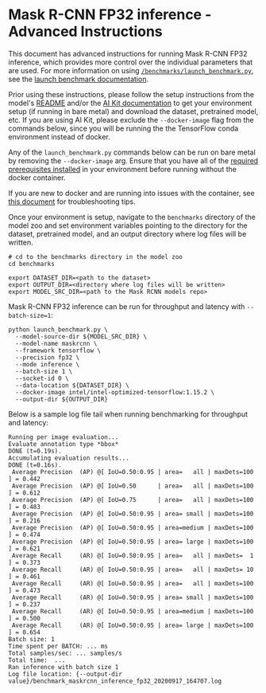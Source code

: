 <!--- 0. Title -->
<!-- This document is auto-generated using markdown fragments and the model-builder -->
<!-- To make changes to this doc, please change the fragments instead of modifying this doc directly -->
# Mask R-CNN FP32 inference - Advanced Instructions

<!-- 10. Description -->
This document has advanced instructions for running Mask R-CNN FP32
inference, which provides more control over the individual parameters that
are used. For more information on using [`/benchmarks/launch_benchmark.py`](/benchmarks/launch_benchmark.py),
see the [launch benchmark documentation](/docs/general/tensorflow/LaunchBenchmark.md).

Prior using these instructions, please follow the setup instructions from
the model's [README](README.md) and/or the
[AI Kit documentation](/docs/general/tensorflow/AIKit.md) to get your environment
setup (if running in bare metal) and download the dataset, pretrained model, etc.
If you are using AI Kit, please exclude the `--docker-image` flag from the
commands below, since you will be running the the TensorFlow conda environment
instead of docker.

<!-- 55. Docker arg -->
Any of the `launch_benchmark.py` commands below can be run on bare metal by
removing the `--docker-image` arg. Ensure that you have all of the
[required prerequisites installed](README.md#run-the-model) in your environment
before running without the docker container.

If you are new to docker and are running into issues with the container,
see [this document](/docs/general/docker.md) for troubleshooting tips.

<!-- 50. Launch benchmark instructions -->
Once your environment is setup, navigate to the `benchmarks` directory of
the model zoo and set environment variables pointing to the directory for the
dataset, pretrained model, and an output directory where log
files will be written.

```
# cd to the benchmarks directory in the model zoo
cd benchmarks

export DATASET_DIR=<path to the dataset>
export OUTPUT_DIR=<directory where log files will be written>
export MODEL_SRC_DIR=<path to the Mask RCNN models repo>
```

Mask R-CNN FP32 inference can be run for throughput and latency with `--batch-size=1`:

```
python launch_benchmark.py \
  --model-source-dir ${MODEL_SRC_DIR} \
  --model-name maskrcnn \
  --framework tensorflow \
  --precision fp32 \
  --mode inference \
  --batch-size 1 \
  --socket-id 0 \
  --data-location ${DATASET_DIR} \
  --docker-image intel/intel-optimized-tensorflow:1.15.2 \
  --output-dir ${OUTPUT_DIR}
```

Below is a sample log file tail when running benchmarking for throughput
and latency:
```
Running per image evaluation...
Evaluate annotation type *bbox*
DONE (t=0.19s).
Accumulating evaluation results...
DONE (t=0.16s).
 Average Precision  (AP) @[ IoU=0.50:0.95 | area=   all | maxDets=100 ] = 0.442
 Average Precision  (AP) @[ IoU=0.50      | area=   all | maxDets=100 ] = 0.612
 Average Precision  (AP) @[ IoU=0.75      | area=   all | maxDets=100 ] = 0.483
 Average Precision  (AP) @[ IoU=0.50:0.95 | area= small | maxDets=100 ] = 0.216
 Average Precision  (AP) @[ IoU=0.50:0.95 | area=medium | maxDets=100 ] = 0.474
 Average Precision  (AP) @[ IoU=0.50:0.95 | area= large | maxDets=100 ] = 0.621
 Average Recall     (AR) @[ IoU=0.50:0.95 | area=   all | maxDets=  1 ] = 0.373
 Average Recall     (AR) @[ IoU=0.50:0.95 | area=   all | maxDets= 10 ] = 0.461
 Average Recall     (AR) @[ IoU=0.50:0.95 | area=   all | maxDets=100 ] = 0.473
 Average Recall     (AR) @[ IoU=0.50:0.95 | area= small | maxDets=100 ] = 0.237
 Average Recall     (AR) @[ IoU=0.50:0.95 | area=medium | maxDets=100 ] = 0.500
 Average Recall     (AR) @[ IoU=0.50:0.95 | area= large | maxDets=100 ] = 0.654
Batch size: 1
Time spent per BATCH: ... ms
Total samples/sec: ... samples/s
Total time:  ...
Ran inference with batch size 1
Log file location: {--output-dir value}/benchmark_maskrcnn_inference_fp32_20200917_164707.log
```

